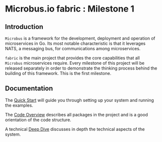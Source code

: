 # Microbus.io fabric : Milestone 1

## Introduction

`Microbus` is a framework for the development, deployment and operation of microservices in Go. Its most notable characteristic is that it leverages NATS, a messaging bus, for communications among microservices.

`fabric` is the main project that provides the core capabilities that all `Microbus` microservices require. Every milestone of this project will be released separately in order to demonstrate the thinking process behind the building of this framework. This is the first milestone.

## Documentation

The [Quick Start](docs/quick-start.md) will guide you through setting up your system and running the examples.

The [Code Overview](docs/whats-new.md) describes all packages in the project and is a good orientation of the code structure.

A technical [Deep Dive](docs/deep-dive.md) discusses in depth the technical aspects of the system.
